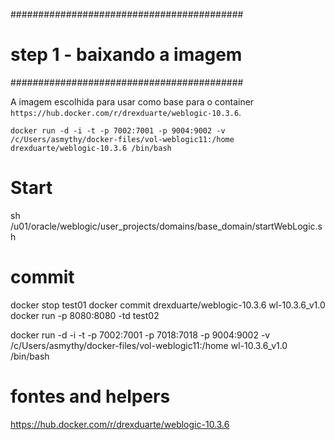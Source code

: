 

##########################################
# step 1 - baixando a imagem
##########################################


A imagem escolhida para usar como base para o container `https://hub.docker.com/r/drexduarte/weblogic-10.3.6`.


	docker run -d -i -t -p 7002:7001 -p 9004:9002 -v /c/Users/asmythy/docker-files/vol-weblogic11:/home drexduarte/weblogic-10.3.6 /bin/bash 



# Start
sh /u01/oracle/weblogic/user_projects/domains/base_domain/startWebLogic.sh



# commit

docker stop test01
docker commit drexduarte/weblogic-10.3.6 wl-10.3.6_v1.0
docker run -p 8080:8080 -td test02


docker run -d -i -t -p 7002:7001 -p 7018:7018 -p 9004:9002 -v /c/Users/asmythy/docker-files/vol-weblogic11:/home wl-10.3.6_v1.0 /bin/bash 




# fontes and helpers
https://hub.docker.com/r/drexduarte/weblogic-10.3.6
